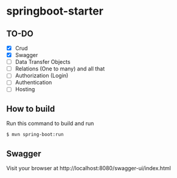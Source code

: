 # springboot-starter

## TO-DO
- [x] Crud
- [x] Swagger
- [ ] Data Transfer Objects
- [ ] Relations (One to many) and all that
- [ ] Authorization (Login)
- [ ] Authentication
- [ ] Hosting

## How to build
Run this command to build and run
```bash
$ mvn spring-boot:run
```

## Swagger
Visit your browser at http://localhost:8080/swagger-ui/index.html